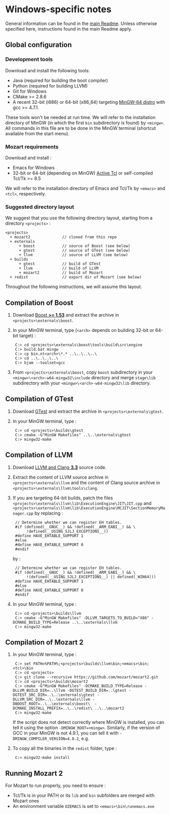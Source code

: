 # Windows-specific notes

General information can be found in the [main Readme](README.md). Unless
otherwise specified here, instructions found in the main Readme apply.

## Global configuration
### Development tools
Download and install the following tools:

*   Java (required for building the boot compiler)
*   Python (required for building LLVM)
*   Git for Windows
*   CMake >= 2.8.6
*   A recent 32-bit (i686) or 64-bit (x86_64) targeting [MinGW-64 distro](http://mingw-w64.sourceforge.net/download.php#mingw-builds) with gcc >= 4.7.1. 

These tools won't be needed at run time. We will refer to the installation directory of MinGW (in which the first `bin` subdirectory is found) by `<mingw>`. 
All commands in this file are to be done in the MinGW terminal (shortcut available from the start menu).

### Mozart requirements
Download and install :

*   Emacs for Windows
*   32-bit or 64-bit (depending on MinGW) [Active Tcl](http://www.activestate.com/activetcl/downloads) or self-compiled Tcl/Tk >= 8.5

We will refer to the installation directory of Emacs and Tcl/Tk by `<emacs>` and `<tcl>`, respectively.

### Suggested directory layout

We suggest that you use the following directory layout, starting from a
directory `<projects>` :

	<projects>
	  + mozart2              // cloned from this repo
	  + externals
	      + boost            // source of Boost (see below)
	      + gtest            // source of GTest (see below)
	      + llvm             // source of LLVM (see below)
	  + builds
	      + gtest            // build of GTest
	      + llvm             // build of LLVM
	      + mozart2          // build of Mozart
	  + redist               // export dir of Mozart (see below)

Throughout the following instructions, we will assume this layout.

## Compilation of Boost
1. Download [Boost **>= 1.53**](http://www.boost.org/users/download/) and extract the archive in `<projects>\externals\boost`.
1. In your MinGW terminal, type (`<arch>` depends on building 32-bit or 64-bit target) :

		C:> cd <projects>\externals\boost\tools\build\src\engine
		C:> build.bat mingw
		C:> cp bin.nt<arch>\*.* ..\..\..\..\
		C:> cd ..\..\..\..\
		C:> bjam --toolset=gcc

1. From `<projects>\externals\boost`, copy `boost` subdirectory in your `<mingw>\<arch>-w64-mingw32\include` directory and merge `stage\lib` subdirectory with your `<mingw>\<arch>-w64-mingw32\lib` directory.

## Compilation of GTest

1. Download [GTest](https://code.google.com/p/googletest/downloads/list) and extract the archive in `<projects>\externals\gtest`.
1. In your MinGW terminal, type :

		C:> cd <projects>\builds\gtest
		C:> cmake -G"MinGW Makefiles" ..\..\externals\gtest
		C:> mingw32-make

## Compilation of LLVM
1. Download [LLVM and Clang **3.3**](http://llvm.org/releases/download.html#3.3) source code.
1. Extract the content of LLVM source archive in `<projects>\externals\llvm` and the content of Clang source archive in `<projects>\externals\llvm\tools\clang`.
1. If you are targeting 64-bit builds, patch the files `<projects>\externals\llvm\lib\ExecutionEngine\JIT\JIT.cpp` and `<projects>\externals\llvm\lib\ExecutionEngine\MCJIT\SectionMemoryManager.cpp` by replacing :

    	// Determine whether we can register EH tables.
		#if (defined(__GNUC__) && !defined(__ARM_EABI__) && \
		     !defined(__USING_SJLJ_EXCEPTIONS__))
		#define HAVE_EHTABLE_SUPPORT 1
		#else
		#define HAVE_EHTABLE_SUPPORT 0
		#endif

	by :

    	// Determine whether we can register EH tables.
		#if (defined(__GNUC__) && !defined(__ARM_EABI__) && \
		     !(defined(__USING_SJLJ_EXCEPTIONS__) || defined(_WIN64)))
		#define HAVE_EHTABLE_SUPPORT 1
		#else
		#define HAVE_EHTABLE_SUPPORT 0
		#endif

1. In your MinGW terminal, type :

		C:> cd <projects>\builds\llvm
		C:> cmake -G"MinGW Makefiles" -DLLVM_TARGETS_TO_BUILD="X86" -DCMAKE_BUILD_TYPE=Release ..\..\externals\llvm
		C:> mingw32-make

## Compilation of Mozart 2
1. In your MinGW terminal, type :

		C:> set PATH=%PATH%;<projects>\builds\llvm\bin;<emacs>\bin;<tcl>\bin
		C:> cd <projects>
		C:> git clone --recursive https://github.com/mozart/mozart2.git
		C:> cd <projects>\builds\mozart2
		C:> cmake -G"MinGW Makefiles" -DCMAKE_BUILD_TYPE=Release -DLLVM_BUILD_DIR=..\llvm -DGTEST_BUILD_DIR=..\gtest -DGTEST_SRC_DIR=..\..\externals\gtest -DLLVM_SRC_DIR=..\..\externals\llvm -DBOOST_ROOT=..\..\externals\boost\  -DCMAKE_INSTALL_PREFIX=..\..\redist\ ..\..\mozart2
		C:> mingw32-make

	If the script does not detect correctly where MinGW is installed, you can tell
	it using the option `-DMINGW_ROOT=<mingw>`. Similarly, if the version of GCC in
	your MinGW is not 4.9.1, you can tell it with
	`-DMINGW_COMPILER_VERSION=4.8.2`, e.g.

1. To copy all the binaries in the `redist` folder, type :	

		C:> mingw32-make install

## Running Mozart 2

For Mozart to run properly, you need to ensure :

* Tcl/Tk is in your PATH or its `lib` and `bin` subfolders are merged with Mozart ones
* An environment variable `OZEMACS` is set to `<emacs>\bin\runemacs.exe`
